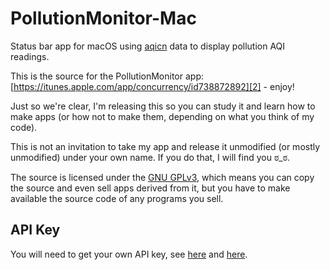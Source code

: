 # PollutionMonitor-Mac
Status bar app for macOS using [aqicn][1] data to display pollution AQI readings.

This is the source for the PollutionMonitor app: [https://itunes.apple.com/app/concurrency/id738872892][2] - enjoy!

Just so we're clear, I'm releasing this so you can study it and learn how to make apps (or how not to make them, depending on what you think of my code).

This is not an invitation to take my app and release it unmodified (or mostly unmodified) under your own name. If you do that, I will find you ಠ\_ಠ.

The source is licensed under the [GNU GPLv3][3], which means you can copy the source and even sell apps derived from it, but you have to make available the source code of any programs you sell.

## API Key
You will need to get your own API key, see [here][4] and [here][5].

[1]:	http://aqicn.org/
[2]:	https://itunes.apple.com/gb/app/pollution-monitor/id1197195842?mt=12
[3]:	https://www.gnu.org/licenses/gpl-3.0.txt
[4]:	http://aqicn.org/api/
[5]:	http://aqicn.org/data-platform/token/